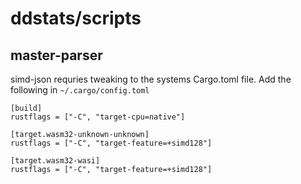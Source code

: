# ddstats/scripts


## master-parser
simd-json requries tweaking to the systems Cargo.toml file. Add the following in `~/.cargo/config.toml`

```
[build]
rustflags = ["-C", "target-cpu=native"]

[target.wasm32-unknown-unknown]
rustflags = ["-C", "target-feature=+simd128"]

[target.wasm32-wasi]
rustflags = ["-C", "target-feature=+simd128"]
```